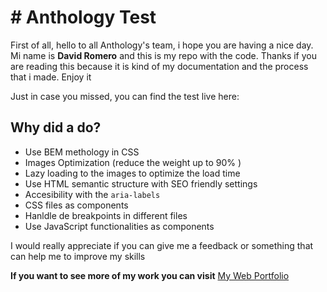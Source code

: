 # # Anthology Test

First of all, hello to all Anthology's team, i hope you are having a nice day.
Mi name is **David Romero** and this is my repo with the code. Thanks if you are reading this because it is kind of my documentation and the process that i made. Enjoy it

Just in case you missed, you can find the test live here:

## Why did a do?

- Use BEM methology in CSS
- Images Optimization (reduce the weight up to 90% )
- Lazy loading to the images to optimize the load time
- Use HTML semantic structure with SEO friendly settings
- Accesibility with the `aria-labels`
- CSS files as components
- Hanldle de breakpoints in different files
- Use JavaScript functionalities as components

I would really appreciate if you can give me a feedback or something that can help me to improve my skills

**If you want to see more of my work you can visit** [My Web Portfolio](david-romero.vercel.app)
